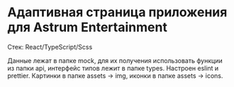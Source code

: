 # Адаптивная страница приложения для Astrum Entertainment

  Стек: React/TypeScript/Scss

  Данные лежат в папке mock, для их получения использовать функции из папки api, интерфейс типов лежит в папке types.
  Настроен eslint и prettier.
  Картинки в папке assets -> img, иконки в папке assets -> icons.